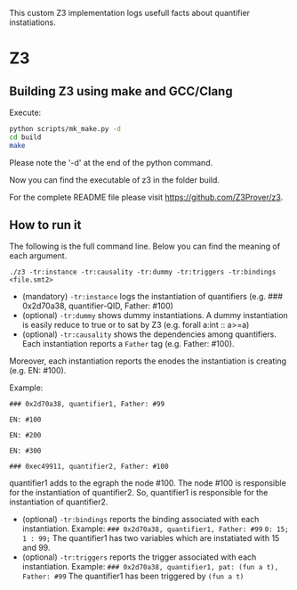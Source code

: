 This custom Z3 implementation logs usefull facts about quantifier instatiations. 

# Z3

## Building Z3 using make and GCC/Clang

Execute:

```bash
python scripts/mk_make.py -d
cd build
make
```
Please note the '-d' at the end of the python command.

Now you can find the executable of z3 in the folder build.

For the complete README file please visit https://github.com/Z3Prover/z3.

## How to run it

The following is the full command line. Below you can find the meaning of each argument.

`./z3 -tr:instance -tr:causality -tr:dummy -tr:triggers -tr:bindings <file.smt2>`

* (mandatory) `-tr:instance` logs the instantiation of quantifiers (e.g. ### 0x2d70a38, quantifier-QID, Father: #100)
* (optional) `-tr:dummy` shows dummy instantiations. A dummy instantiation is easily reduce to true or to sat by Z3 (e.g. forall a:int :: a>=a)
* (optional) `-tr:causality` shows the dependencies among quantifiers. Each instantiation reports a `Father` tag (e.g. Father: #100).

Moreover, each instantiation reports the enodes the instantiation is creating (e.g. EN: #100).

Example:

`### 0x2d70a38, quantifier1, Father: #99`

`EN: #100`

`EN: #200`

`EN: #300`

`### 0xec49911, quantifier2, Father: #100`

quantifier1 adds to the egraph the node #100. The node #100 is responsible for the instantiation of quantifier2.
So, quantifier1 is responsible for the instantiation of quantifier2.

* (optional) `-tr:bindings` reports the binding associated with each instantiation.
Example:
`### 0x2d70a38, quantifier1, Father: #99`
`0: 15;`
`1 : 99;`
The quantifier1 has two variables which are instatiated with 15 and 99.
* (optional) `-tr:triggers` reports the trigger associated with each instantiation.
Example:
`### 0x2d70a38, quantifier1, pat: (fun a t), Father: #99`
The quantifier1 has been triggered by `(fun a t)`
